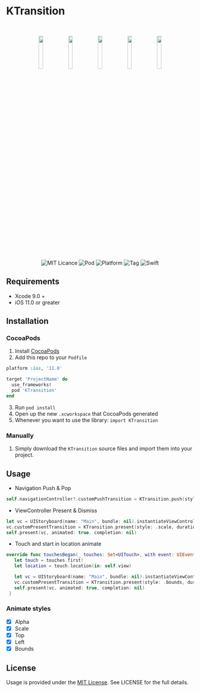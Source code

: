 # KTransition

<br><p align="center">
<img src="https://user-images.githubusercontent.com/16580898/64100900-48eefb80-cd75-11e9-94ea-7da53c6b1f1a.gif" width="15%"/> 
<img src="https://user-images.githubusercontent.com/16580898/64100929-5c9a6200-cd75-11e9-9c8c-a2109f72291b.gif" width="15%"/>
<img src="https://user-images.githubusercontent.com/16580898/64100962-6c19ab00-cd75-11e9-99f7-b8232e8e606f.gif" width="15%"/>
<img src="https://user-images.githubusercontent.com/16580898/64100992-79369a00-cd75-11e9-8d78-ac827dd386b3.gif" width="15%"/>
<img src="https://user-images.githubusercontent.com/16580898/64101014-89e71000-cd75-11e9-805a-c94efe097f94.gif" width="15%"/>
</p>

<p align="center">
  <img alt="MIT Licance" src="https://img.shields.io/github/license/KenanAtmaca/KTransition"/>
  <img alt="Pod" src="https://img.shields.io/cocoapods/v/KTransition"/>
  <img alt="Platform" src="https://img.shields.io/cocoapods/p/KTransition">
  <img alt="Tag" src="https://img.shields.io/github/v/tag/KenanAtmaca/KTransition"/>
  <img alt="Swift" src="https://img.shields.io/badge/Swift-4.2%2B-orange"/>
</p>

## Requirements

- Xcode 9.0 +
- iOS 11.0 or greater

## Installation

### CocoaPods

1. Install [CocoaPods](http://cocoapods.org)
2. Add this repo to your `Podfile`

```ruby
platform :ios, '11.0'

target 'ProjectName' do
  use_frameworks!
  pod 'KTransition'
end
```

3. Run `pod install`
4. Open up the new `.xcworkspace` that CocoaPods generated
5. Whenever you want to use the library: `import KTransition`

### Manually

1. Simply download the `KTransition` source files and import them into your project.

## Usage

- Navigation Push & Pop

```Swift
self.navigationController?.customPushTransition = KTransition.push(style: .top, duration: 0.5)
```

- ViewController Present & Dismiss

```Swift
let vc = UIStoryboard(name: "Main", bundle: nil).instantiateViewController(withIdentifier: "OtherVC") as! OtherVC
vc.customPresentTransition = KTransition.present(style: .scale, duration: 0.5, startFrame: nil)
self.present(vc, animated: true, completion: nil)
```

- Touch and start in location animate

```Swift
override func touchesBegan(_ touches: Set<UITouch>, with event: UIEvent?) {
   let touch = touches.first!
   let location = touch.location(in: self.view)

   let vc = UIStoryboard(name: "Main", bundle: nil).instantiateViewController(withIdentifier: "OtherVC") as! OtherVC
   vc.customPresentTransition = KTransition.present(style: .bounds, duration: 0.5, startFrame: location)
   self.present(vc, animated: true, completion: nil)
 }
```

### Animate styles
- [X] Alpha
- [X] Scale
- [X] Top
- [X] Left
- [X] Bounds

## License
Usage is provided under the [MIT License](http://http//opensource.org/licenses/mit-license.php). See LICENSE for the full details.
